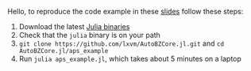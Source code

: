 Hello, to reproduce the code example in these
[slides](https://web.mit.edu/lxvm/www/slides/autobz_aps.pdf) follow these steps:

1. Download the latest [Julia binaries](https://julialang.org/)
2. Check that the `julia` binary is on your path
3. `git clone https://github.com/lxvm/AutoBZCore.jl.git` and `cd AutoBZCore.jl/aps_example`
4. Run `julia aps_example.jl`, which takes about 5 minutes on a laptop